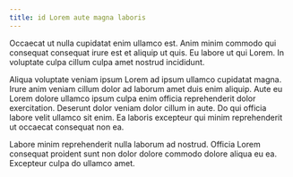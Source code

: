 ```yaml
---
title: id Lorem aute magna laboris
---
```


Occaecat ut nulla cupidatat enim ullamco est. Anim minim commodo qui consequat consequat irure est et aliquip ut quis. Eu labore ut qui Lorem. In voluptate culpa cillum culpa amet nostrud incididunt.

Aliqua voluptate veniam ipsum Lorem ad ipsum ullamco cupidatat magna. Irure anim veniam cillum dolor ad laborum amet duis enim aliquip. Aute eu Lorem dolore ullamco ipsum culpa enim officia reprehenderit dolor exercitation. Deserunt dolor veniam dolor cillum in aute. Do qui officia labore velit ullamco sit enim. Ea laboris excepteur qui minim reprehenderit ut occaecat consequat non ea.

Labore minim reprehenderit nulla laborum ad nostrud. Officia Lorem consequat proident sunt non dolor dolore commodo dolore aliqua eu ea. Excepteur culpa do ullamco amet.